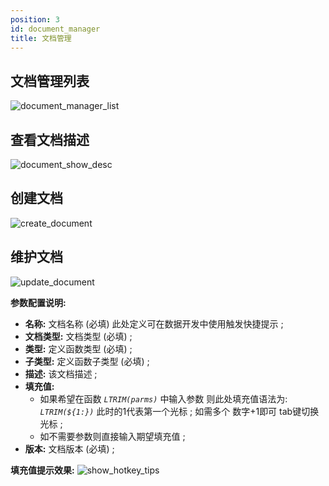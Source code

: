 ```yaml
---
position: 3
id: document_manager
title: 文档管理
---
```



## 文档管理列表

![document_manager_list](http://www.aiwenmo.com/dinky/docs/test/document_manager_list.png)

## 查看文档描述

![document_show_desc](http://www.aiwenmo.com/dinky/docs/test/document_show_desc.png)

## 创建文档

![create_document](http://www.aiwenmo.com/dinky/docs/test/create_document.png)

## 维护文档

![update_document](http://www.aiwenmo.com/dinky/docs/test/update_document.png)

**参数配置说明:**

- **名称:** 文档名称 (必填) 此处定义可在数据开发中使用触发快捷提示 ;
- **文档类型:** 文档类型 (必填) ;
- **类型:** 定义函数类型 (必填) ;
- **子类型:** 定义函数子类型 (必填) ;
- **描述:** 该文档描述  ;
- **填充值:**
  - 如果希望在函数 _`LTRIM(parms)`_ 中输入参数 则此处填充值语法为: _`LTRIM(${1:})`_  此时的1代表第一个光标 ; 如需多个 数字+1即可 tab键切换光标 ;
  - 如不需要参数则直接输入期望填充值 ;
- **版本:** 文档版本 (必填) ;

**填充值提示效果:**
![show_hotkey_tips](http://www.aiwenmo.com/dinky/docs/test/show_hotkey_tips.png)
